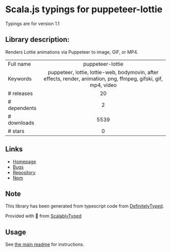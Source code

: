 
# Scala.js typings for puppeteer-lottie

Typings are for version 1.1

## Library description:
Renders Lottie animations via Puppeteer to image, GIF, or MP4.

|                    |                 |
| ------------------ | :-------------: |
| Full name          | puppeteer-lottie |
| Keywords           | puppeteer, lottie, lottie-web, bodymovin, after effects, render, animation, png, ffmpeg, gifski, gif, mp4, video |
| # releases         | 20 |
| # dependents       | 2 |
| # downloads        | 5539 |
| # stars            | 0 |

## Links
- [Homepage](https://github.com/transitive-bullshit/puppeteer-lottie#readme)
- [Bugs](https://github.com/transitive-bullshit/puppeteer-lottie/issues)
- [Repository](https://github.com/transitive-bullshit/puppeteer-lottie)
- [Npm](https://www.npmjs.com/package/puppeteer-lottie)
    


## Note
This library has been generated from typescript code from [DefinitelyTyped](https://definitelytyped.org).

Provided with :purple_heart: from [ScalablyTyped](https://github.com/oyvindberg/ScalablyTyped)

## Usage
See [the main readme](../../readme.md) for instructions.


